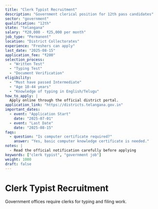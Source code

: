 ```yaml
---
title: "Clerk Typist Recruitment"
description: "Government clerical position for 12th pass candidates"
sector: "government"
qualification: "12th"
state: "telangana"
salary: "₹20,000 - ₹25,000 per month"
job_type: "Permanent"
location: "District Collectorates"
experience: "Freshers can apply"
last_date: "2025-08-15"
application_fee: "₹200"
selection_process:
  - "Written Test"
  - "Typing Test"
  - "Document Verification"
eligibility:
  - "Must have passed Intermediate"
  - "Age 18-44 years"
  - "Knowledge of typing in English/Telugu"
how_to_apply: |
  Apply online through the official district portal.
application_link: "https://districts.telangana.gov.in"
important_dates:
  - event: "Application Start"
    date: "2025-07-01"
  - event: "Last Date"
    date: "2025-08-15"
faqs:
  - question: "Is computer certificate required?"
    answer: "Yes, basic computer knowledge certificate is needed."
notes: |
  - Read the official notification carefully before applying
keywords: ["clerk typist", "government job"]
weight: 1000
draft: false
---
```


# Clerk Typist Recruitment

Government offices require clerks for typing and filing work.
